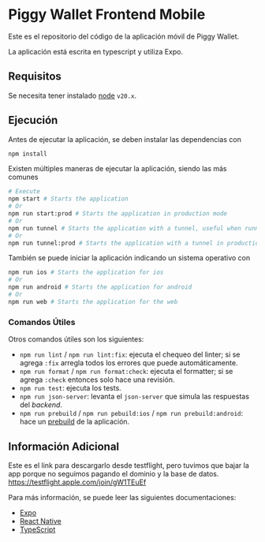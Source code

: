 # Piggy Wallet Frontend Mobile

Este es el repositorio del código de la aplicación móvil de Piggy Wallet.

La aplicación está escrita en typescript y utiliza Expo.

## Requisitos

Se necesita tener instalado [node](https://nodejs.org/en) `v20.x`.

## Ejecución

Antes de ejecutar la aplicación, se deben instalar las dependencias con

```sh
npm install
```

Existen múltiples maneras de ejecutar la aplicación, siendo las más comunes

```sh
# Execute
npm start # Starts the application
# Or
npm run start:prod # Starts the application in production mode
# Or
npm run tunnel # Starts the application with a tunnel, useful when running in wsl
# Or
npm run tunnel:prod # Starts the application with a tunnel in production mode
```

También se puede iniciar la aplicación indicando un sistema operativo con
```sh
npm run ios # Starts the application for ios
# Or
npm run android # Starts the application for android
# Or
npm run web # Starts the application for the web
```

### Comandos Útiles

Otros comandos útiles son los siguientes:
* `npm run lint` / `npm run lint:fix`: ejecuta el chequeo del linter; si se agrega `:fix` arregla todos los errores que puede automáticamente.
* `npm run format` / `npm run format:check`: ejecuta el formatter; si se agrega `:check` entonces solo hace una revisión.
* `npm run test`: ejecuta los tests.
* `npm run json-server`: levanta el `json-server` que simula las respuestas del *backend*.
* `npm run prebuild` / `npm run pebuild:ios` / `npm run prebuild:android`: hace un [prebuild](https://docs.expo.dev/workflow/prebuild/) de la aplicación.

## Información Adicional

Este es el link para descargarlo desde testflight, pero tuvimos que bajar la app porque no seguimos pagando el dominio y la base de datos.
https://testflight.apple.com/join/gW1TEuEf

Para más información, se puede leer las siguientes documentaciones:
* [Expo](https://docs.expo.dev/)
* [React Native](https://reactnative.dev/docs/getting-started)
* [TypeScript](https://www.typescriptlang.org/docs/)
